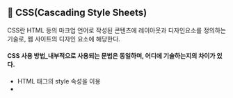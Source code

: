 ## 💭 CSS(Cascading Style Sheets)

CSS란 HTML 등의 마크업 언어로 작성된 콘텐츠에 레이아웃과 디자인요소를 정의하는 기술로, 웹 사이트의 디자인 요소에 해당한다.

#### CSS 사용 방법_내부적으로 사용되는 문법은 동일하며, 어디에 기술하는지의 차이가 있다.
- HTML 태그의 style 속성을 이용
- <style> 태그를 통해 HTML 문서 내부에 기술 (<style> 태그는 주로 <head>태그 내부에 사용합니다)
- .css 파일로 분리하여 HTML 문서에 연결

------------

<img src="https://github.com/yejinsohn/TIL/assets/104317217/6dfd3000-b23a-4345-8e09-1ff21d3322c9" width="300" height="200"/>

#### Margin과 Padding의 차이
Margin: Object와 화면과의 여백(외부여백) <br>
Padding: Object 내의 내부여백 <br>

#### 속성값 지정
##### 1. 속성값 4개 지정 : 위, 오른쪽, 아래, 왼쪽 순서
##### 2. 속성값 2개 지정 : 첫 번째 값은 위와 아래, 두번째 값은 오른쪽과 왼쪽 여백 의미
##### 3. 속성값 1개 지정 : 위, 오른쪽, 아래, 왼쪽 모두 같은 값 사용
##### 4. 단일 속성 부여 : ex) margin-right: 20px, padding-top: 10px
##### 5. 가운데 정렬 : auto 이용 (padding은 auto값 선언 불가)

